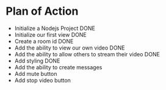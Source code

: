 # Plan of Action

- Initialize a Nodejs Project DONE
- Initialize our first view DONE
- Create a room id DONE
- Add the ability to view our own video DONE
- Add the ability to allow others to stream their video DONE
- Add styling DONE
- Add the ability to create messages
- Add mute button
- Add stop video button
